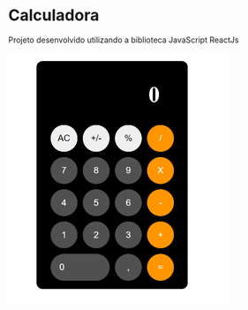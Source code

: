 # Calculadora

Projeto desenvolvido utilizando a biblioteca JavaScript ReactJs

<img  src="./calculadora.png" height="40%" width="80%"/>
